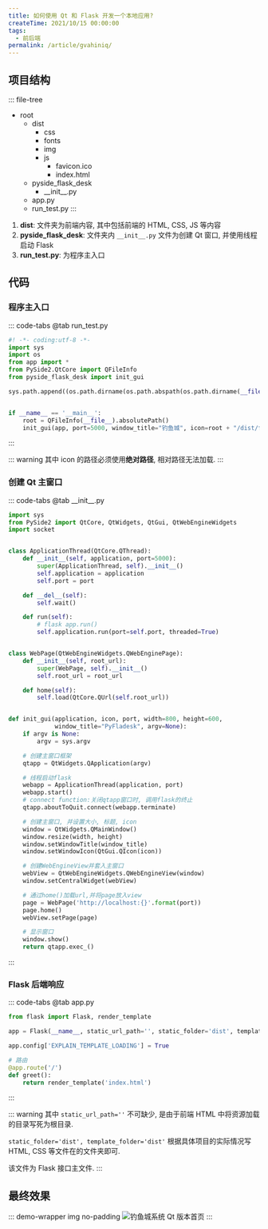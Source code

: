```yaml
---
title: 如何使用 Qt 和 Flask 开发一个本地应用?
createTime: 2021/10/15 00:00:00
tags:
  - 前后端
permalink: /article/gvahiniq/
---
```

## 项目结构
::: file-tree
- root
  - dist
    - css
    - fonts
    - img
    - js
      - favicon.ico
      - index.html
  - pyside_flask_desk
    - \_\_init\_\_.py
  - app.py
  - run_test.py
:::

1. **dist**: 文件夹为前端内容, 其中包括前端的 HTML, CSS, JS 等内容
2. **pyside_flask_desk**: 文件夹内 `__init__.py` 文件为创建 Qt 窗口, 并使用线程启动 Flask
3. **run_test.py**: 为程序主入口

## 代码
### 程序主入口
::: code-tabs
@tab run_test.py
```python
#! -*- coding:utf-8 -*-
import sys
import os
from app import *
from PySide2.QtCore import QFileInfo
from pyside_flask_desk import init_gui

sys.path.append((os.path.dirname(os.path.abspath(os.path.dirname(__file__)))).replace("\\", "/"))


if __name__ == '__main__':
    root = QFileInfo(__file__).absolutePath()
    init_gui(app, port=5000, window_title="钓鱼城", icon=root + "/dist/favicon.ico")

```
:::

::: warning
其中 icon 的路径必须使用**绝对路径**, 相对路径无法加载.
:::


### 创建 Qt 主窗口
::: code-tabs
@tab \_\_init\_\_.py
```python
import sys
from PySide2 import QtCore, QtWidgets, QtGui, QtWebEngineWidgets
import socket


class ApplicationThread(QtCore.QThread):
    def __init__(self, application, port=5000):
        super(ApplicationThread, self).__init__()
        self.application = application
        self.port = port

    def __del__(self):
        self.wait()

    def run(self):
        # flask app.run()
        self.application.run(port=self.port, threaded=True)


class WebPage(QtWebEngineWidgets.QWebEnginePage):
    def __init__(self, root_url):
        super(WebPage, self).__init__()
        self.root_url = root_url

    def home(self):
        self.load(QtCore.QUrl(self.root_url))


def init_gui(application, icon, port, width=800, height=600,
             window_title="PyFladesk", argv=None):
    if argv is None:
        argv = sys.argv

    # 创建主窗口框架
    qtapp = QtWidgets.QApplication(argv)

    # 线程启动flask
    webapp = ApplicationThread(application, port)
    webapp.start()
    # connect function:关闭qtapp窗口时, 调用flask的终止
    qtapp.aboutToQuit.connect(webapp.terminate)

    # 创建主窗口, 并设置大小, 标题, icon
    window = QtWidgets.QMainWindow()
    window.resize(width, height)
    window.setWindowTitle(window_title)
    window.setWindowIcon(QtGui.QIcon(icon))

    # 创建WebEngineView并套入主窗口
    webView = QtWebEngineWidgets.QWebEngineView(window)
    window.setCentralWidget(webView)

    # 通过home()加载url,并将page放入view
    page = WebPage('http://localhost:{}'.format(port))
    page.home()
    webView.setPage(page)

    # 显示窗口
    window.show()
    return qtapp.exec_()
```
:::

### Flask 后端响应
::: code-tabs
@tab app.py
```python
from flask import Flask, render_template

app = Flask(__name__, static_url_path='', static_folder='dist', template_folder='dist')

app.config['EXPLAIN_TEMPLATE_LOADING'] = True

# 路由
@app.route('/')
def greet():
    return render_template('index.html')
```
:::

::: warning
其中 `static_url_path=''` 不可缺少, 是由于前端 HTML 中将资源加载的目录写死为根目录.

`static_folder='dist', template_folder='dist'` 根据具体项目的实际情况写 HTML, CSS 等文件在的文件夹即可.

该文件为 Flask 接口主文件.
:::

## 最终效果
::: demo-wrapper img no-padding
![钓鱼城系统 Qt 版本首页](/illustration/fishing-castle-qt-homepage.png)
:::
